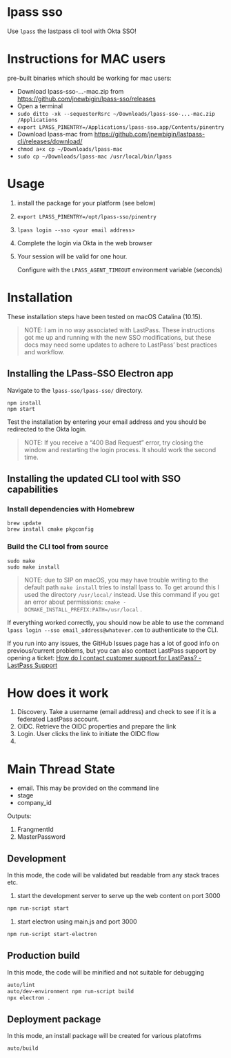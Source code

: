 # lpass sso

Use `lpass` the lastpass cli tool with Okta SSO!

# Instructions for MAC users

pre-built binaries which should be working for mac users:

* Download lpass-sso-...-mac.zip from https://github.com/jnewbigin/lpass-sso/releases
* Open a terminal
* `sudo ditto -xk --sequesterRsrc ~/Downloads/lpass-sso-...-mac.zip /Applications`
* `export LPASS_PINENTRY=/Applications/lpass-sso.app/Contents/pinentry`
* Download lpass-mac from https://github.com/jnewbigin/lastpass-cli/releases/download/
* `chmod a+x cp ~/Downloads/lpass-mac`
* `sudo cp ~/Downloads/lpass-mac /usr/local/bin/lpass`


# Usage

1. install the package for your platform (see below)

1. `export LPASS_PINENTRY=/opt/lpass-sso/pinentry`

1. `lpass login --sso <your email address>`

1. Complete the login via Okta in the web browser

1. Your session will be valid for one hour.
   
   Configure with the `LPASS_AGENT_TIMEOUT` environment variable (seconds)

# Installation

These installation steps have been tested on macOS Catalina (10.15).

> NOTE: I am in no way associated with LastPass. These instructions got me up and running with the new SSO modifications, but these docs may need some updates to adhere to LastPass’ best practices and workflow.  

## Installing the LPass-SSO Electron app
Navigate to the `lpass-sso/lpass-sso/` directory.

```
npm install
npm start
```

Test the installation by entering your email address and you should be redirected to the Okta login. 

> NOTE: If you receive a “400 Bad Request” error, try closing the window and restarting the login process. It should work the second time.  

## Installing the updated CLI tool with SSO capabilities
### Install dependencies with Homebrew
```
brew update
brew install cmake pkgconfig
```

### Build the CLI tool from source
```
sudo make
sudo make install
```

> NOTE: due to SIP on macOS, you may have trouble writing to the default path `make install` tries to install lpass to. To get around this I used the directory `/usr/local/` instead. Use this command if you get an error about permissions: `cmake -DCMAKE_INSTALL_PREFIX:PATH=/usr/local` .   

If everything worked correctly, you should now be able to use the command `lpass login --sso email_address@whatever.com` to authenticate to the CLI. 

If you run into any issues, the GitHub Issues page has a lot of good info on previous/current problems, but you can also contact LastPass support by opening a ticket: [How do I contact customer support for LastPass? - LastPass Support](https://support.logmeininc.com/lastpass/help/how-do-i-contact-customer-support-for-lastpass-lp010121)

# How does it work

1. Discovery. Take a username (email address) and check to see if it is a federated LastPass account.
1. OIDC. Retrieve the OIDC properties and prepare the link
1. Login. User clicks the link to initiate the OIDC flow
1.

##


# Main Thread State

* email. This may be provided on the command line
* stage
* company_id

Outputs:
1. FrangmentId
1. MasterPassword

## Development

In this mode, the code will be validated but readable from any stack traces etc.

1. start the development server to serve up the web content on port 3000
```bash
npm run-script start
```
1. start electron using main.js and port 3000
```bash
npm run-script start-electron
```

## Production build

In this mode, the code will be minified and not suitable for debugging
```bash
auto/lint
auto/dev-environment npm run-script build
npx electron .
```

## Deployment package

In this mode, an install package will be created for various platofrms

```bash
auto/build
```
